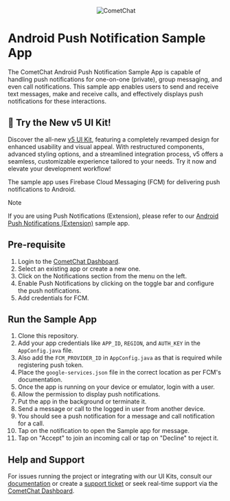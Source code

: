 <p align="center">
  <img alt="CometChat" src="https://assets.cometchat.io/website/images/logos/banner.png">
</p>

# Android Push Notification Sample App

The CometChat Android Push Notification Sample App is capable of handling push notifications for one-on-one (private), group messaging, and even call notifications. This sample app enables users to send and receive text messages, make and receive calls, and effectively displays push notifications for these interactions.

## 🚀 Try the New v5 UI Kit!
Discover the all-new [v5 UI Kit](https://github.com/cometchat/cometchat-uikit-android/tree/v5), featuring a completely revamped design for enhanced usability and visual appeal. With restructured components, advanced styling options, and a streamlined integration process, v5 offers a seamless, customizable experience tailored to your needs. Try it now and elevate your development workflow!

The sample app uses Firebase Cloud Messaging (FCM) for delivering push notifications to Android.

> [!NOTE]
> If you are using Push Notifications (Extension), please refer to our [Android Push Notifications (Extension)](https://github.com/cometchat/cometchat-push-notification-app-android/tree/v4-push-notifications-extension) sample app.

## Pre-requisite

1. Login to the [CometChat Dashboard](https://app.cometchat.com/).
2. Select an existing app or create a new one.
3. Click on the Notifications section from the menu on the left.
4. Enable Push Notifications by clicking on the toggle bar and configure the push notifications.
5. Add credentials for FCM.

## Run the Sample App

1. Clone this repository.
2. Add your app credentials like `APP_ID`, `REGION`, and `AUTH_KEY` in the `AppConfig.java` file.
3. Also add the `FCM_PROVIDER_ID` in `AppConfig.java` as that is required while registering push token.
4. Place the `google-services.json` file in the correct location as per FCM's documentation.
5. Once the app is running on your device or emulator, login with a user.
6. Allow the permission to display push notifications.
7. Put the app in the background or terminate it.
8. Send a message or call to the logged in user from another device.
9. You should see a push notification for a message and call notification for a call.
10. Tap on the notification to open the Sample app for message.
11. Tap on "Accept" to join an incoming call or tap on "Decline" to reject it.

## Help and Support

For issues running the project or integrating with our UI Kits, consult our [documentation](https://www.cometchat.com/docs/) or create a [support ticket](https://help.cometchat.com/hc/en-us) or seek real-time support via the [CometChat Dashboard](https://app.cometchat.com/).
